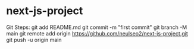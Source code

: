 # next-js-project

Git Steps:
git add README.md
git commit -m "first commit"
git branch -M main
git remote add origin https://github.com/neulseo2/next-js-project.git
git push -u origin main
